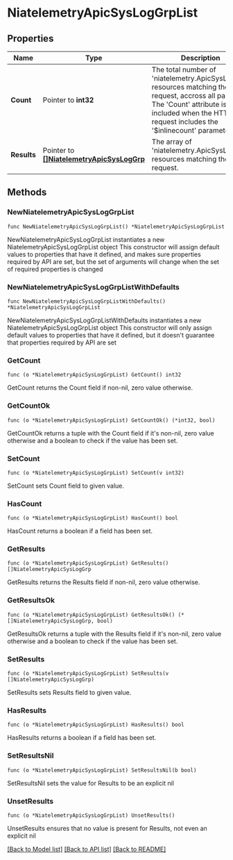 # NiatelemetryApicSysLogGrpList

## Properties

Name | Type | Description | Notes
------------ | ------------- | ------------- | -------------
**Count** | Pointer to **int32** | The total number of &#39;niatelemetry.ApicSysLogGrp&#39; resources matching the request, accross all pages. The &#39;Count&#39; attribute is included when the HTTP GET request includes the &#39;$inlinecount&#39; parameter. | [optional] 
**Results** | Pointer to [**[]NiatelemetryApicSysLogGrp**](NiatelemetryApicSysLogGrp.md) | The array of &#39;niatelemetry.ApicSysLogGrp&#39; resources matching the request. | [optional] 

## Methods

### NewNiatelemetryApicSysLogGrpList

`func NewNiatelemetryApicSysLogGrpList() *NiatelemetryApicSysLogGrpList`

NewNiatelemetryApicSysLogGrpList instantiates a new NiatelemetryApicSysLogGrpList object
This constructor will assign default values to properties that have it defined,
and makes sure properties required by API are set, but the set of arguments
will change when the set of required properties is changed

### NewNiatelemetryApicSysLogGrpListWithDefaults

`func NewNiatelemetryApicSysLogGrpListWithDefaults() *NiatelemetryApicSysLogGrpList`

NewNiatelemetryApicSysLogGrpListWithDefaults instantiates a new NiatelemetryApicSysLogGrpList object
This constructor will only assign default values to properties that have it defined,
but it doesn't guarantee that properties required by API are set

### GetCount

`func (o *NiatelemetryApicSysLogGrpList) GetCount() int32`

GetCount returns the Count field if non-nil, zero value otherwise.

### GetCountOk

`func (o *NiatelemetryApicSysLogGrpList) GetCountOk() (*int32, bool)`

GetCountOk returns a tuple with the Count field if it's non-nil, zero value otherwise
and a boolean to check if the value has been set.

### SetCount

`func (o *NiatelemetryApicSysLogGrpList) SetCount(v int32)`

SetCount sets Count field to given value.

### HasCount

`func (o *NiatelemetryApicSysLogGrpList) HasCount() bool`

HasCount returns a boolean if a field has been set.

### GetResults

`func (o *NiatelemetryApicSysLogGrpList) GetResults() []NiatelemetryApicSysLogGrp`

GetResults returns the Results field if non-nil, zero value otherwise.

### GetResultsOk

`func (o *NiatelemetryApicSysLogGrpList) GetResultsOk() (*[]NiatelemetryApicSysLogGrp, bool)`

GetResultsOk returns a tuple with the Results field if it's non-nil, zero value otherwise
and a boolean to check if the value has been set.

### SetResults

`func (o *NiatelemetryApicSysLogGrpList) SetResults(v []NiatelemetryApicSysLogGrp)`

SetResults sets Results field to given value.

### HasResults

`func (o *NiatelemetryApicSysLogGrpList) HasResults() bool`

HasResults returns a boolean if a field has been set.

### SetResultsNil

`func (o *NiatelemetryApicSysLogGrpList) SetResultsNil(b bool)`

 SetResultsNil sets the value for Results to be an explicit nil

### UnsetResults
`func (o *NiatelemetryApicSysLogGrpList) UnsetResults()`

UnsetResults ensures that no value is present for Results, not even an explicit nil

[[Back to Model list]](../README.md#documentation-for-models) [[Back to API list]](../README.md#documentation-for-api-endpoints) [[Back to README]](../README.md)


